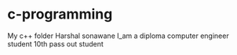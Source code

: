 # c-programming
My c++ folder
Harshal sonawane
I_am a diploma computer engineer student
10th pass out student 
